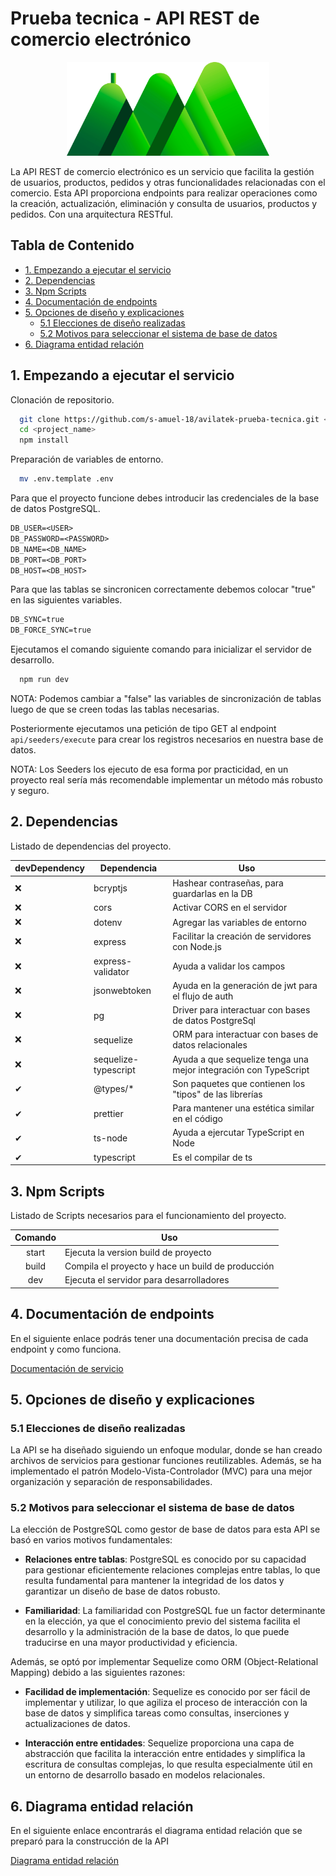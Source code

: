 # Prueba tecnica - API REST de comercio electrónico

<p align="center" >
  <img src="https://github.com/Zoomelectrico/avilatek-graphql-api/blob/master/logo.png?raw=true" alt="Avila Tek Logo" height="150px">
</p>

La API REST de comercio electrónico es un servicio que facilita la gestión de usuarios, productos, pedidos y otras funcionalidades relacionadas con el comercio. Esta API proporciona endpoints para realizar operaciones como la creación, actualización, eliminación y consulta de usuarios, productos y pedidos. Con una arquitectura RESTful.

## Tabla de Contenido

- [1. Empezando a ejecutar el servicio](#1-empezando-a-ejecutar-el-servicio)
- [2. Dependencias](#2-dependencias)
- [3. Npm Scripts](#3-npm-scripts)
- [4. Documentación de endpoints](#4-documentación-de-endpoints)
- [5. Opciones de diseño y explicaciones](#5-opciones-de-diseño-y-explicaciones)
  - [5.1 Elecciones de diseño realizadas](#51-elecciones-de-diseño-realizadas)
  - [5.2 Motivos para seleccionar el sistema de base de datos](#52-motivos-para-seleccionar-el-sistema-de-base-de-datos)
- [6. Diagrama entidad relación](#6-diagrama-entidad-relación)

## 1. Empezando a ejecutar el servicio

Clonación de repositorio.

```bash
  git clone https://github.com/s-amuel-18/avilatek-prueba-tecnica.git <project_name>
  cd <project_name>
  npm install
```

Preparación de variables de entorno.

```bash
  mv .env.template .env
```

Para que el proyecto funcione debes introducir las credenciales de la base de datos PostgreSQL.

```txt
DB_USER=<USER>
DB_PASSWORD=<PASSWORD>
DB_NAME=<DB_NAME>
DB_PORT=<DB_PORT>
DB_HOST=<DB_HOST>
```

Para que las tablas se sincronicen correctamente debemos colocar "true" en las siguientes variables.

```txt
DB_SYNC=true
DB_FORCE_SYNC=true
```

Ejecutamos el comando siguiente comando para inicializar el servidor de desarrollo.

```bash
  npm run dev
```

NOTA: Podemos cambiar a "false" las variables de sincronización de tablas luego de que se creen todas las tablas necesarias.

Posteriormente ejecutamos una petición de tipo GET al endpoint `api/seeders/execute` para crear los registros necesarios en nuestra base de datos.

NOTA: Los Seeders los ejecuto de esa forma por practicidad, en un proyecto real sería más recomendable implementar un método más robusto y seguro.

## 2. Dependencias

Listado de dependencias del proyecto.

| devDependency | Dependencia          | Uso                                                              |
| ------------- | -------------------- | ---------------------------------------------------------------- |
| ❌            | bcryptjs             | Hashear contraseñas, para guardarlas en la DB                    |
| ❌            | cors                 | Activar CORS en el servidor                                      |
| ❌            | dotenv               | Agregar las variables de entorno                                 |
| ❌            | express              | Facilitar la creación de servidores con Node.js                  |
| ❌            | express-validator    | Ayuda a validar los campos                                       |
| ❌            | jsonwebtoken         | Ayuda en la generación de jwt para el flujo de auth              |
| ❌            | pg                   | Driver para interactuar con bases de datos PostgreSql            |
| ❌            | sequelize            | ORM para interactuar con bases de datos relacionales             |
| ❌            | sequelize-typescript | Ayuda a que sequelize tenga una mejor integración con TypeScript |
| ✔            | @types/\*            | Son paquetes que contienen los "tipos" de las librerías          |
| ✔            | prettier             | Para mantener una estética similar en el código                  |
| ✔            | ts-node              | Ayuda a ejercutar TypeScript en Node                             |
| ✔            | typescript           | Es el compilar de ts                                             |

## 3. Npm Scripts

Listado de Scripts necesarios para el funcionamiento del proyecto.

| Comando | Uso                                               |
| :-----: | ------------------------------------------------- |
|  start  | Ejecuta la version build de proyecto              |
|  build  | Compila el proyecto y hace un build de producción |
|   dev   | Ejecuta el servidor para desarrolladores          |

## 4. Documentación de endpoints

En el siguiente enlace podrás tener una documentación precisa de cada endpoint y como funciona.

[Documentación de servicio](https://documenter.getpostman.com/view/14681924/2sA358c5Kf)

## 5. Opciones de diseño y explicaciones

### 5.1 Elecciones de diseño realizadas

La API se ha diseñado siguiendo un enfoque modular, donde se han creado archivos de servicios para gestionar funciones reutilizables. Además, se ha implementado el patrón Modelo-Vista-Controlador (MVC) para una mejor organización y separación de responsabilidades.

### 5.2 Motivos para seleccionar el sistema de base de datos

La elección de PostgreSQL como gestor de base de datos para esta API se basó en varios motivos fundamentales:

- **Relaciones entre tablas**: PostgreSQL es conocido por su capacidad para gestionar eficientemente relaciones complejas entre tablas, lo que resulta fundamental para mantener la integridad de los datos y garantizar un diseño de base de datos robusto.

- **Familiaridad**: La familiaridad con PostgreSQL fue un factor determinante en la elección, ya que el conocimiento previo del sistema facilita el desarrollo y la administración de la base de datos, lo que puede traducirse en una mayor productividad y eficiencia.

Además, se optó por implementar Sequelize como ORM (Object-Relational Mapping) debido a las siguientes razones:

- **Facilidad de implementación**: Sequelize es conocido por ser fácil de implementar y utilizar, lo que agiliza el proceso de interacción con la base de datos y simplifica tareas como consultas, inserciones y actualizaciones de datos.

- **Interacción entre entidades**: Sequelize proporciona una capa de abstracción que facilita la interacción entre entidades y simplifica la escritura de consultas complejas, lo que resulta especialmente útil en un entorno de desarrollo basado en modelos relacionales.

## 6. Diagrama entidad relación

En el siguiente enlace encontrarás el diagrama entidad relación que se preparó para la construcción de la API

[Diagrama entidad relación](https://dbdiagram.io/d/65f83b08ae072629ce4b3f7f)
